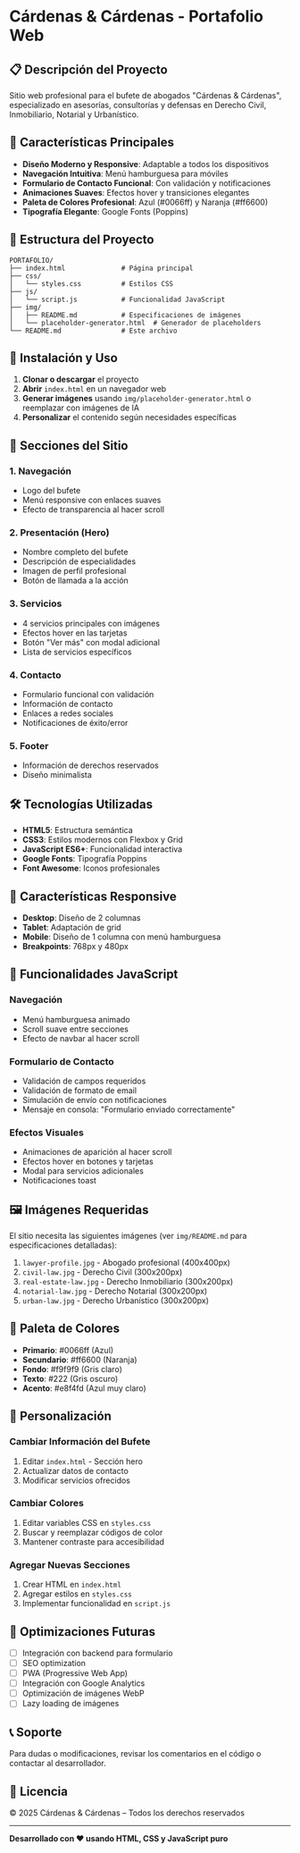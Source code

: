 # Cárdenas & Cárdenas - Portafolio Web

## 📋 Descripción del Proyecto

Sitio web profesional para el bufete de abogados "Cárdenas & Cárdenas", especializado en asesorías, consultorías y defensas en Derecho Civil, Inmobiliario, Notarial y Urbanístico.

## 🎯 Características Principales

- **Diseño Moderno y Responsive**: Adaptable a todos los dispositivos
- **Navegación Intuitiva**: Menú hamburguesa para móviles
- **Formulario de Contacto Funcional**: Con validación y notificaciones
- **Animaciones Suaves**: Efectos hover y transiciones elegantes
- **Paleta de Colores Profesional**: Azul (#0066ff) y Naranja (#ff6600)
- **Tipografía Elegante**: Google Fonts (Poppins)

## 📁 Estructura del Proyecto

```
PORTAFOLIO/
├── index.html              # Página principal
├── css/
│   └── styles.css          # Estilos CSS
├── js/
│   └── script.js           # Funcionalidad JavaScript
├── img/
│   ├── README.md           # Especificaciones de imágenes
│   └── placeholder-generator.html  # Generador de placeholders
└── README.md               # Este archivo
```

## 🚀 Instalación y Uso

1. **Clonar o descargar** el proyecto
2. **Abrir** `index.html` en un navegador web
3. **Generar imágenes** usando `img/placeholder-generator.html` o reemplazar con imágenes de IA
4. **Personalizar** el contenido según necesidades específicas

## 🎨 Secciones del Sitio

### 1. Navegación
- Logo del bufete
- Menú responsive con enlaces suaves
- Efecto de transparencia al hacer scroll

### 2. Presentación (Hero)
- Nombre completo del bufete
- Descripción de especialidades
- Imagen de perfil profesional
- Botón de llamada a la acción

### 3. Servicios
- 4 servicios principales con imágenes
- Efectos hover en las tarjetas
- Botón "Ver más" con modal adicional
- Lista de servicios específicos

### 4. Contacto
- Formulario funcional con validación
- Información de contacto
- Enlaces a redes sociales
- Notificaciones de éxito/error

### 5. Footer
- Información de derechos reservados
- Diseño minimalista

## 🛠️ Tecnologías Utilizadas

- **HTML5**: Estructura semántica
- **CSS3**: Estilos modernos con Flexbox y Grid
- **JavaScript ES6+**: Funcionalidad interactiva
- **Google Fonts**: Tipografía Poppins
- **Font Awesome**: Iconos profesionales

## 📱 Características Responsive

- **Desktop**: Diseño de 2 columnas
- **Tablet**: Adaptación de grid
- **Mobile**: Diseño de 1 columna con menú hamburguesa
- **Breakpoints**: 768px y 480px

## 🎯 Funcionalidades JavaScript

### Navegación
- Menú hamburguesa animado
- Scroll suave entre secciones
- Efecto de navbar al hacer scroll

### Formulario de Contacto
- Validación de campos requeridos
- Validación de formato de email
- Simulación de envío con notificaciones
- Mensaje en consola: "Formulario enviado correctamente"

### Efectos Visuales
- Animaciones de aparición al hacer scroll
- Efectos hover en botones y tarjetas
- Modal para servicios adicionales
- Notificaciones toast

## 🖼️ Imágenes Requeridas

El sitio necesita las siguientes imágenes (ver `img/README.md` para especificaciones detalladas):

1. `lawyer-profile.jpg` - Abogado profesional (400x400px)
2. `civil-law.jpg` - Derecho Civil (300x200px)
3. `real-estate-law.jpg` - Derecho Inmobiliario (300x200px)
4. `notarial-law.jpg` - Derecho Notarial (300x200px)
5. `urban-law.jpg` - Derecho Urbanístico (300x200px)

## 🎨 Paleta de Colores

- **Primario**: #0066ff (Azul)
- **Secundario**: #ff6600 (Naranja)
- **Fondo**: #f9f9f9 (Gris claro)
- **Texto**: #222 (Gris oscuro)
- **Acento**: #e8f4fd (Azul muy claro)

## 📝 Personalización

### Cambiar Información del Bufete
1. Editar `index.html` - Sección hero
2. Actualizar datos de contacto
3. Modificar servicios ofrecidos

### Cambiar Colores
1. Editar variables CSS en `styles.css`
2. Buscar y reemplazar códigos de color
3. Mantener contraste para accesibilidad

### Agregar Nuevas Secciones
1. Crear HTML en `index.html`
2. Agregar estilos en `styles.css`
3. Implementar funcionalidad en `script.js`

## 🔧 Optimizaciones Futuras

- [ ] Integración con backend para formulario
- [ ] SEO optimization
- [ ] PWA (Progressive Web App)
- [ ] Integración con Google Analytics
- [ ] Optimización de imágenes WebP
- [ ] Lazy loading de imágenes

## 📞 Soporte

Para dudas o modificaciones, revisar los comentarios en el código o contactar al desarrollador.

## 📄 Licencia

© 2025 Cárdenas & Cárdenas – Todos los derechos reservados

---

**Desarrollado con ❤️ usando HTML, CSS y JavaScript puro**


